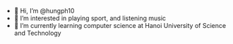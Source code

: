 - 👋 Hi, I’m @hungph10
- 👀 I’m interested in playing sport, and listening music
- 🌱 I’m currently learning computer science at Hanoi University of Science and Technology

<!---
PhamHungIT/PhamHungIT is a ✨ special ✨ repository because its `README.md` (this file) appears on your GitHub profile.
You can click the Preview link to take a look at your changes.
--->

